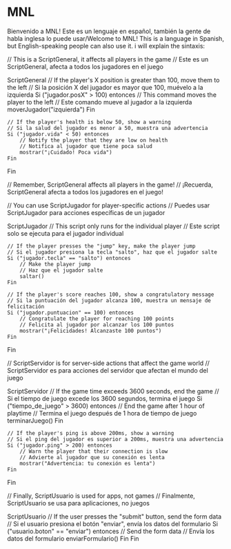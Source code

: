 # MNL
Bienvenido a MNL! Este es un lenguaje en español, también la gente de habla inglesa lo puede usar/Welcome to MNL! This is a language in Spanish, but English-speaking people can also use it.
i will explain the sintaxis:

// This is a ScriptGeneral, it affects all players in the game
// Este es un ScriptGeneral, afecta a todos los jugadores en el juego

ScriptGeneral
    // If the player's X position is greater than 100, move them to the left
    // Si la posición X del jugador es mayor que 100, muévelo a la izquierda
    Si ("jugador.posX" > 100) entonces
        // This command moves the player to the left
        // Este comando mueve al jugador a la izquierda
        moverJugador("izquierda")
    Fin

    // If the player's health is below 50, show a warning
    // Si la salud del jugador es menor a 50, muestra una advertencia
    Si ("jugador.vida" < 50) entonces
        // Notify the player that they are low on health
        // Notifica al jugador que tiene poca salud
        mostrar("¡Cuidado! Poca vida")
    Fin
Fin

// Remember, ScriptGeneral affects all players in the game!
// ¡Recuerda, ScriptGeneral afecta a todos los jugadores en el juego!

// You can use ScriptJugador for player-specific actions
// Puedes usar ScriptJugador para acciones específicas de un jugador

ScriptJugador
    // This script only runs for the individual player
    // Este script solo se ejecuta para el jugador individual

    // If the player presses the "jump" key, make the player jump
    // Si el jugador presiona la tecla "salto", haz que el jugador salte
    Si ("jugador.tecla" == "salto") entonces
        // Make the player jump
        // Haz que el jugador salte
        saltar()
    Fin

    // If the player's score reaches 100, show a congratulatory message
    // Si la puntuación del jugador alcanza 100, muestra un mensaje de felicitación
    Si ("jugador.puntuacion" == 100) entonces
        // Congratulate the player for reaching 100 points
        // Felicita al jugador por alcanzar los 100 puntos
        mostrar("¡Felicidades! Alcanzaste 100 puntos")
    Fin
Fin

// ScriptServidor is for server-side actions that affect the game world
// ScriptServidor es para acciones del servidor que afectan el mundo del juego

ScriptServidor
    // If the game time exceeds 3600 seconds, end the game
    // Si el tiempo de juego excede los 3600 segundos, termina el juego
    Si ("tiempo_de_juego" > 3600) entonces
        // End the game after 1 hour of playtime
        // Termina el juego después de 1 hora de tiempo de juego
        terminarJuego()
    Fin

    // If the player's ping is above 200ms, show a warning
    // Si el ping del jugador es superior a 200ms, muestra una advertencia
    Si ("jugador.ping" > 200) entonces
        // Warn the player that their connection is slow
        // Advierte al jugador que su conexión es lenta
        mostrar("Advertencia: tu conexión es lenta")
    Fin
Fin

// Finally, ScriptUsuario is used for apps, not games
// Finalmente, ScriptUsuario se usa para aplicaciones, no juegos

ScriptUsuario
    // If the user presses the "submit" button, send the form data
    // Si el usuario presiona el botón "enviar", envía los datos del formulario
    Si ("usuario.boton" == "enviar") entonces
        // Send the form data
        // Envía los datos del formulario
        enviarFormulario()
    Fin
Fin
